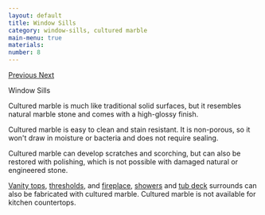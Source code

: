 ```yaml
---
layout: default
title: Window Sills
category: window-sills, cultured marble
main-menu: true
materials:
number: 8
---
```

<section class="container section">
  <div class="row">

<div class="col-lg-7 push-lg-5 col-sm-12">
<div id="carouselExampleControls" class="carousel slide content__image sticky" data-ride="carousel">
<div class="carousel-inner" role="listbox">

</div>
<a class="carousel-control-prev" href="#carouselExampleControls" role="button" data-slide="prev">
<span class="carousel-control-prev-icon" aria-hidden="true"></span>
<span class="sr-only">Previous</span>
</a>
<a class="carousel-control-next" href="#carouselExampleControls" role="button" data-slide="next">
<span class="carousel-control-next-icon" aria-hidden="true"></span>
<span class="sr-only">Next</span>
</a>
</div>
</div>

<div class="col-lg-5 pull-lg-7 col-sm-12">
<p class="is-first-heading h2">Window Sills</p>
<p class="h3"></p>

Cultured marble is much like traditional solid surfaces, but it resembles natural marble stone and comes with a high-glossy finish.

Cultured marble is easy to clean and stain resistant. It is non-porous, so it won't draw in moisture or bacteria and does not require sealing.

Cultured marble can develop scratches and scorching, but can also be restored with polishing, which is not possible with damaged natural or engineered stone.

<a href="{{ site.github.url }}/products/vanity-tops/">Vanity tops</a>, <a href="{{ site.github.url }}/products/thresholds/">thresholds</a>, and <a href="{{ site.github.url }}/products/surrounds/fireplace/">fireplace</a>, <a href="{{ site.github.url }}/products/surrounds/showers/">showers</a> and <a href="{{ site.github.url }}/products/surrounds/tub-deck/">tub deck</a> surrounds can also be fabricated with cultured marble. Cultured marble is not available for kitchen countertops.

</div>
</div>
</section>
